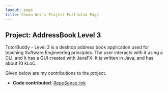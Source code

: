 ```yaml
---
layout: page
title: Choon Wei's Project Portfolio Page
---
```


## Project: AddressBook Level 3

TutorBuddy - Level 3 is a desktop address book application used for teaching Software Engineering principles. The user interacts with it using a CLI, and it has a GUI created with JavaFX. It is written in Java, and has about 10 kLoC.

Given below are my contributions to the project.

* **Code contributed**: [RepoSense link]()
